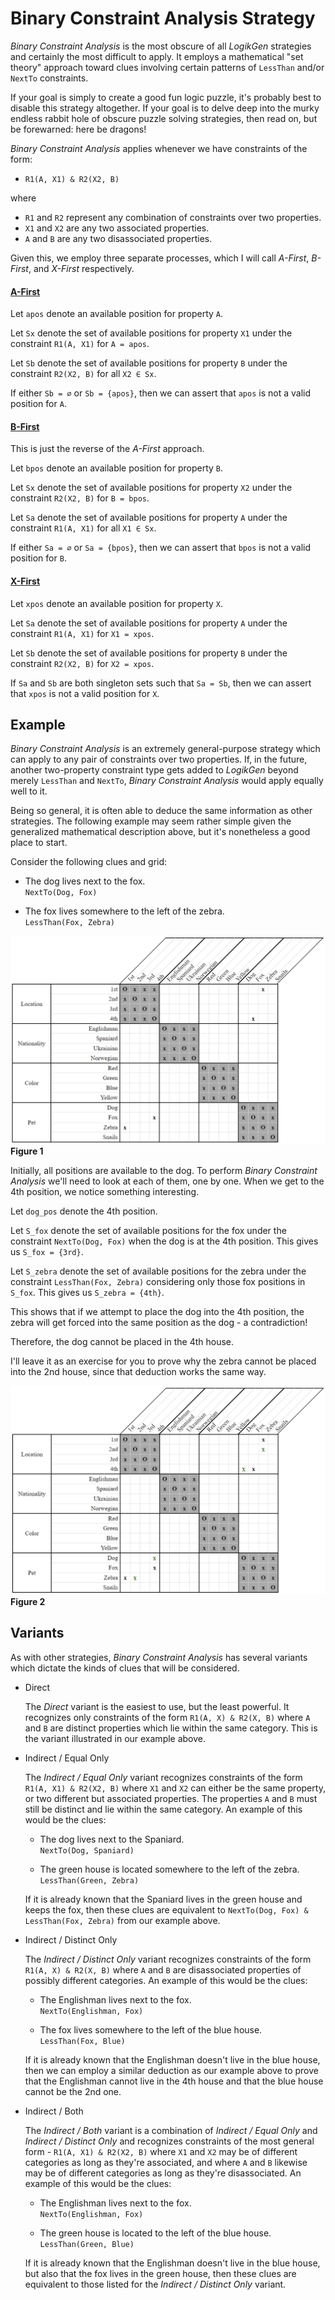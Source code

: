 
# Binary Constraint Analysis Strategy

*Binary Constraint Analysis* is the most obscure of all *LogikGen* strategies and certainly the most difficult to apply. It employs a mathematical "set theory" approach toward clues involving certain patterns of `LessThan` and/or `NextTo` constraints.

If your goal is simply to create a good fun logic puzzle, it's probably best to disable this strategy altogether. If your goal is to delve deep into the murky endless rabbit hole of obscure puzzle solving strategies, then read on, but be forewarned: here be dragons!

*Binary Constraint Analysis* applies whenever we have constraints of the form:

- `R1(A, X1) & R2(X2, B)`

where

- `R1` and `R2` represent any combination of constraints over two properties. 
- `X1` and `X2` are any two associated properties.
- `A` and `B` are any two disassociated properties.

Given this, we employ three separate processes, which I will call *A-First*, *B-First*, and *X-First* respectively. 

#### <u> A-First </u> ####

Let `apos` denote an available position for property `A`.

Let `Sx` denote the set of available positions for property `X1` under the constraint `R1(A, X1)` for `A = apos`. 

Let `Sb` denote the set of available positions for property `B` under the constraint `R2(X2, B)` for all `X2 ∈ Sx`.

If either `Sb = ∅` or `Sb = {apos}`, then we can assert that `apos` is not a valid position for `A`.

#### <u> B-First </u> ####

This is just the reverse of the *A-First* approach.

Let `bpos` denote an available position for property `B`.

Let `Sx` denote the set of available positions for property `X2` under the constraint `R2(X2, B)` for `B = bpos`. 

Let `Sa` denote the set of available positions for property `A` under the constraint `R1(A, X1)` for all `X1 ∈ Sx`.

If either `Sa = ∅` or `Sa = {bpos}`, then we can assert that `bpos` is not a valid position for `B`.

#### <u> X-First </u> ####

Let `xpos` denote an available position for property `X`.

Let `Sa` denote the set of available positions for property `A` under the constraint `R1(A, X1)` for `X1 = xpos`.

Let `Sb` denote the set of available positions for property `B` under the constraint `R2(X2, B)` for `X2 = xpos`.

If `Sa` and `Sb` are both singleton sets such that `Sa = Sb`, then we can assert that `xpos` is not a valid position for `X`.


## Example

*Binary Constraint Analysis* is an extremely general-purpose strategy which can apply to any pair of constraints over two properties. If, in the future, another two-property constraint type gets added to *LogikGen* beyond merely `LessThan` and `NextTo`, *Binary Constraint Analysis* would apply equally well to it.

Being so general, it is often able to deduce the same information as other strategies. The following example may seem rather simple given the generalized mathematical description above, but it's nonetheless a good place to start.

Consider the following clues and grid:

- The dog lives next to the fox.  
    `NextTo(Dog, Fox)`

- The fox lives somewhere to the left of the zebra.  
    `LessThan(Fox, Zebra)`

![Initial Layout](Images/BinaryConstraintAnalysis_Layout_Initial.png)  
**Figure 1**

Initially, all positions are available to the dog. To perform *Binary Constraint Analysis* we'll need to look at each of them, one by one. When we get to the 4th position, we notice something interesting.

Let `dog_pos` denote the 4th position.

Let `S_fox` denote the set of available positions for the fox under the constraint `NextTo(Dog, Fox)` when the dog is at the 4th position. This gives us `S_fox = {3rd}`.

Let `S_zebra` denote the set of available positions for the zebra under the constraint `LessThan(Fox, Zebra)` considering only those fox positions in `S_fox`. This gives us `S_zebra = {4th}`.

This shows that if we attempt to place the dog into the 4th position, the zebra will get forced into the same position as the dog - a contradiction! 

Therefore, the dog cannot be placed in the 4th house.

I'll leave it as an exercise for you to prove why the zebra cannot be placed into the 2nd house, since that deduction works the same way.

![Conclusion](Images/BinaryConstraintAnalysis_Layout_Conclusion.png)  
**Figure 2**

## Variants

As with other strategies, *Binary Constraint Analysis* has several variants which dictate the kinds of clues that will be considered.

- Direct  

    The *Direct* variant is the easiest to use, but the least powerful. It recognizes only constraints of the form `R1(A, X) & R2(X, B)` where `A` and `B` are distinct properties which lie within the same category. This is the variant illustrated in our example above.

- Indirect / Equal Only

    The *Indirect / Equal Only* variant recognizes constraints of the form `R1(A, X1) & R2(X2, B)` where `X1` and `X2` can either be the same property, or two different but associated properties. The properties `A` and `B` must still be distinct and lie within the same category. An example of this would be the clues:

    - The dog lives next to the Spaniard.  
        `NextTo(Dog, Spaniard)`

    - The green house is located somewhere to the left of the zebra.  
        `LessThan(Green, Zebra)`    

    If it is already known that the Spaniard lives in the green house and keeps the fox, then these clues are equivalent to `NextTo(Dog, Fox) & LessThan(Fox, Zebra)` from our example above.

- Indirect / Distinct Only

    The *Indirect / Distinct Only* variant recognizes constraints of the form `R1(A, X) & R2(X, B)` where `A` and `B` are disassociated properties of possibly different categories. An example of this would be the clues:
    
    - The Englishman lives next to the fox.  
        `NextTo(Englishman, Fox)`

    - The fox lives somewhere to the left of the blue house.  
        `LessThan(Fox, Blue)`
    
    If it is already known that the Englishman doesn't live in the blue house, then we can employ a similar deduction as our example above to prove that the Englishman cannot live in the 4th house and that the blue house cannot be the 2nd one.
    

- Indirect / Both

    The *Indirect / Both* variant is a combination of *Indirect / Equal Only* and *Indirect / Distinct Only* and recognizes constraints of the most general form - `R1(A, X1) & R2(X2, B)` where `X1` and `X2` may be of different categories as long as they're associated, and where `A` and `B` likewise may be of different categories as long as they're disassociated. An example of this would be the clues:
    
    - The Englishman lives next to the fox.  
        `NextTo(Englishman, Fox)`

    - The green house is located to the left of the blue house.  
        `LessThan(Green, Blue)`    
    
    If it is already known that the Englishman doesn't live in the blue house, but also that the fox lives in the green house, then these clues are equivalent to those listed for the *Indirect / Distinct Only* variant.

